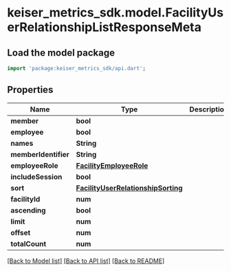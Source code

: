 # keiser_metrics_sdk.model.FacilityUserRelationshipListResponseMeta

## Load the model package
```dart
import 'package:keiser_metrics_sdk/api.dart';
```

## Properties
Name | Type | Description | Notes
------------ | ------------- | ------------- | -------------
**member** | **bool** |  | [optional] 
**employee** | **bool** |  | [optional] 
**names** | **String** |  | [optional] 
**memberIdentifier** | **String** |  | [optional] 
**employeeRole** | [**FacilityEmployeeRole**](FacilityEmployeeRole.md) |  | [optional] 
**includeSession** | **bool** |  | [optional] 
**sort** | [**FacilityUserRelationshipSorting**](FacilityUserRelationshipSorting.md) |  | 
**facilityId** | **num** |  | [optional] 
**ascending** | **bool** |  | [optional] 
**limit** | **num** |  | [optional] 
**offset** | **num** |  | [optional] 
**totalCount** | **num** |  | [optional] 

[[Back to Model list]](../README.md#documentation-for-models) [[Back to API list]](../README.md#documentation-for-api-endpoints) [[Back to README]](../README.md)


